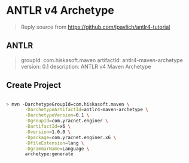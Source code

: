 # ANTLR v4 Archetype

> Reply source from https://github.com/jpavlich/antlr4-tutorial

## ANTLR 
> groupId: com.hiskasoft.maven
> artifactId: antlr4-maven-archetype
> version: 0.1
> description: ANTLR v4 Maven Archetype

## Create Project

```bash

> mvn -DarchetypeGroupId=com.hiskasoft.maven \
       -DarchetypeArtifactId=antlr4-maven-archetype \
       -DarchetypeVersion=0.1 \
       -DgroupId=com.yracnet.enginer \
       -DartifactId=x6 \
       -Dversion=1.0.0 \
       -Dpackage=com.yracnet.enginer.x6 \
       -DfileExtension=lang \
       -DgrammarName=Language \
       archetype:generate

```
